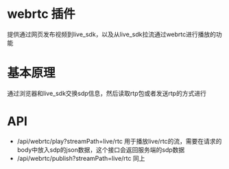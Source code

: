 # webrtc 插件

提供通过网页发布视频到live_sdk，以及从live_sdk拉流通过webrtc进行播放的功能

# 基本原理

通过浏览器和live_sdk交换sdp信息，然后读取rtp包或者发送rtp的方式进行

# API
- /api/webrtc/play?streamPath=live/rtc
用于播放live/rtc的流，需要在请求的body中放入sdp的json数据，这个接口会返回服务端的sdp数据
- /api/webrtc/publish?streamPath=live/rtc
同上
